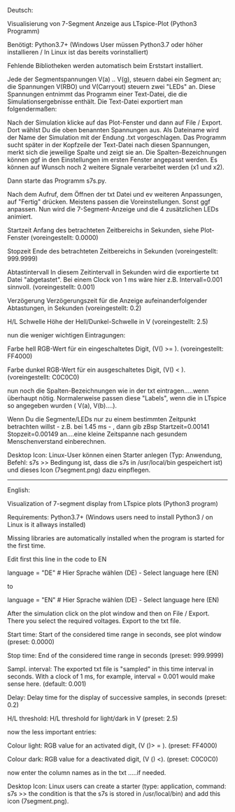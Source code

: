 Deutsch:

Visualisierung von 7-Segment Anzeige aus LTspice-Plot (Python3 Programm)

Benötigt: Python3.7+ (Windows User müssen Python3.7 oder höher installieren / In Linux ist das bereits vorinstalliert)

Fehlende Bibliotheken werden automatisch beim Erststart installiert.

Jede der Segmentspannungen V(a) .. V(g), steuern dabei ein Segment an; die Spannungen V(RBO) und V(Carryout) steuern zwei "LEDs" an. Diese Spannungen entnimmt das Programm einer Text-Datei, die die Simulationsergebnisse enthält. Die Text-Datei exportiert man folgendermaßen:

Nach der Simulation klicke auf das Plot-Fenster und dann auf File / Export. Dort wählst Du die oben benannten Spannungen aus. Als Dateiname wird der Name der Simulation mit der Endung .txt vorgeschlagen. Das Programm sucht später in der Kopfzeile der Text-Datei nach diesen Spannungen, merkt sich die jeweilige Spalte und zeigt sie an. Die Spalten-Bezeichnungen können ggf in den Einstellungen im ersten Fenster angepasst werden. Es können auf Wunsch noch 2 weitere Signale verarbeitet werden (x1 und x2).

Dann starte das Programm s7s.py.

Nach dem Aufruf, dem Öffnen der txt Datei und ev weiteren Anpassungen, auf "Fertig" drücken. Meistens passen die Voreinstellungen. Sonst ggf anpassen. Nun wird die 7-Segment-Anzeige und die 4 zusätzlichen LEDs animiert.

Startzeit Anfang des betrachteten Zeitbereichs in Sekunden, siehe Plot-Fenster (voreingestellt: 0.0000)

Stopzeit Ende des betrachteten Zeitbereichs in Sekunden (voreingestellt: 999.9999)

Abtastintervall In diesem Zeitintervall in Sekunden wird die exportierte txt Datei "abgetastet". Bei einem Clock von 1 ms wäre hier z.B. Intervall=0.001 sinnvoll. (voreingestellt: 0.001)

Verzögerung Verzögerungszeit für die Anzeige aufeinanderfolgender Abtastungen, in Sekunden (voreingestellt: 0.2)

H/L Schwelle Höhe der Hell/Dunkel-Schwelle in V (voreingestellt: 2.5)

nun die weniger wichtigen Eintragungen:

Farbe hell RGB-Wert für ein eingeschaltetes Digit, (V(<Segment>) >= <Schwelle>). (voreingestellt: FF4000)
  
Farbe dunkel RGB-Wert für ein ausgeschaltetes Digit, (V(<Segment>) < <Schwelle>).(voreingestellt: C0C0C0)
  
nun noch die Spalten-Bezeichnungen wie in der txt eintragen.....wenn überhaupt nötig. Normalerweise passen diese "Labels", wenn die in LTspice so angegeben wurden ( V(a), V(b)....).

Wenn Du die Segmente/LEDs nur zu einem bestimmten Zeitpunkt betrachten willst - z.B. bei 1.45 ms - , dann gib zBsp Startzeit=0.00141 Stopzeit=0.00149 an....eine kleine Zeitspanne nach gesundem Menschenverstand einberechnen.

Desktop Icon: Linux-User können einen Starter anlegen (Typ: Anwendung, Befehl: s7s >> Bedingung ist, dass die s7s in /usr/local/bin gespeichert ist) und dieses Icon (7segment.png) dazu einpflegen.  
  
-----------------------------------------
  
English:  

Visualization of 7-segment display from LTspice plots (Python3 program)

Requirements: Python3.7+ (Windows users need to install Python3 / on Linux is it allways installed)
  
Missing libraries are automatically installed when the program is started for the first time.

Edit first this line in the code to EN

language = "DE"     # Hier Sprache wählen (DE)  -  Select language here (EN)
  
to
  
language = "EN"     # Hier Sprache wählen (DE)  -  Select language here (EN)
  
After the simulation click on the plot window and then on File / Export.
There you select the required voltages.
Export to the txt file.
  
Start time: Start of the considered time range in seconds, see plot window (preset: 0.0000)
  
Stop time: End of the considered time range in seconds (preset: 999.9999)
  
Sampl. interval: The exported txt file is "sampled" in this time interval in seconds. With a clock of 1 ms, for example, interval = 0.001 would make sense here. (default: 0.001)
  
Delay: Delay time for the display of successive samples, in seconds (preset: 0.2)
  
H/L threshold: H/L threshold for light/dark in V (preset: 2.5)
  
now the less important entries:
  
Colour light: RGB value for an activated digit, (V (<Segment>)> = <Threshold>). (preset: FF4000)
  
Colour dark: RGB value for a deactivated digit, (V (<Segment>) <<Threshold>). (preset: C0C0C0)
  
now enter the column names as in the txt .....if needed.

Desktop Icon: Linux users can create a starter (type: application, command: s7s >> the condition is that the s7s is stored in /usr/local/bin) and add this icon (7segment.png).
